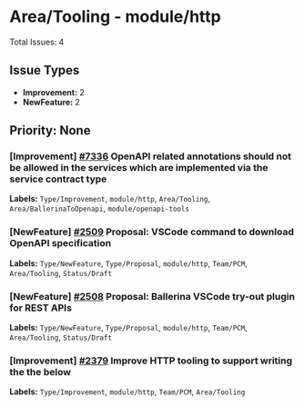 # Area/Tooling - module/http

Total Issues: 4

## Issue Types

- **Improvement:** 2
- **NewFeature:** 2

## Priority: None

### [Improvement] [#7336](https://github.com/ballerina-platform/ballerina-library/issues/7336) OpenAPI related annotations should not be allowed in the services which are implemented via the service contract type
**Labels:** `Type/Improvement`, `module/http`, `Area/Tooling`, `Area/BallerinaToOpenapi`, `module/openapi-tools`

### [NewFeature] [#2509](https://github.com/ballerina-platform/ballerina-library/issues/2509) Proposal: VSCode command to download OpenAPI specification
**Labels:** `Type/NewFeature`, `Type/Proposal`, `module/http`, `Team/PCM`, `Area/Tooling`, `Status/Draft`

### [NewFeature] [#2508](https://github.com/ballerina-platform/ballerina-library/issues/2508) Proposal: Ballerina VSCode try-out plugin for REST APIs
**Labels:** `Type/NewFeature`, `Type/Proposal`, `module/http`, `Team/PCM`, `Area/Tooling`, `Status/Draft`

### [Improvement] [#2379](https://github.com/ballerina-platform/ballerina-library/issues/2379) Improve HTTP tooling to support writing the the below
**Labels:** `Type/Improvement`, `module/http`, `Team/PCM`, `Area/Tooling`

